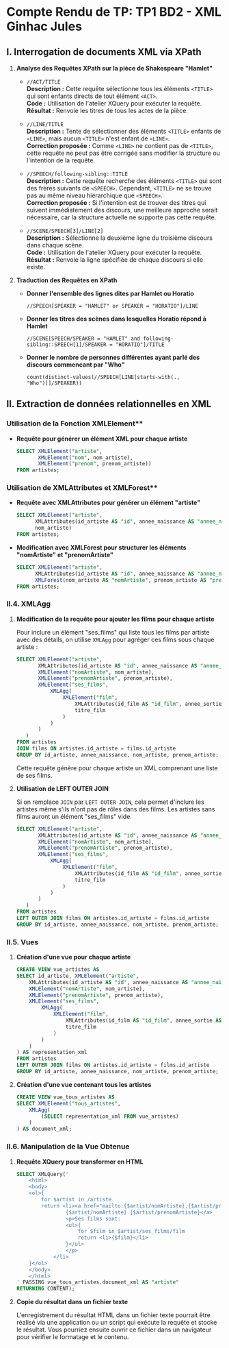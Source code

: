 # Compte Rendu de TP: TP1 BD2 - XML Ginhac Jules

## I. Interrogation de documents XML via XPath

1. **Analyse des Requêtes XPath sur la pièce de Shakespeare "Hamlet"**

   - `//ACT/TITLE`  
     **Description :** Cette requête sélectionne tous les éléments `<TITLE>` qui sont enfants directs de tout élément `<ACT>`.  
     **Code :** Utilisation de l'atelier XQuery pour exécuter la requête.  
     **Résultat :** Renvoie les titres de tous les actes de la pièce.

   - `//LINE/TITLE`  
     **Description :** Tente de sélectionner des éléments `<TITLE>` enfants de `<LINE>`, mais aucun `<TITLE>` n'est enfant de `<LINE>`.  
     **Correction proposée :** Comme `<LINE>` ne contient pas de `<TITLE>`, cette requête ne peut pas être corrigée sans modifier la structure ou l'intention de la requête.  

   - `//SPEECH/following-sibling::TITLE`  
     **Description :** Cette requête recherche des éléments `<TITLE>` qui sont des frères suivants de `<SPEECH>`. Cependant, `<TITLE>` ne se trouve pas au même niveau hiérarchique que `<SPEECH>`.  
     **Correction proposée :** Si l'intention est de trouver des titres qui suivent immédiatement des discours, une meilleure approche serait nécessaire, car la structure actuelle ne supporte pas cette requête.

   - `//SCENE/SPEECH[3]/LINE[2]`  
     **Description :** Sélectionne la deuxième ligne du troisième discours dans chaque scène.  
     **Code :** Utilisation de l'atelier XQuery pour exécuter la requête.  
     **Résultat :** Renvoie la ligne spécifiée de chaque discours si elle existe.

2. **Traduction des Requêtes en XPath**

   - **Donner l'ensemble des lignes dites par Hamlet ou Horatio**
     ```xpath
     //SPEECH[SPEAKER = "HAMLET" or SPEAKER = "HORATIO"]/LINE
     ```
   
   - **Donner les titres des scènes dans lesquelles Horatio répond à Hamlet**
     ```xpath
     //SCENE[SPEECH/SPEAKER = "HAMLET" and following-sibling::SPEECH[1]/SPEAKER = "HORATIO"]/TITLE
     ```
   
   - **Donner le nombre de personnes différentes ayant parlé des discours commencant par "Who"**
     ```xpath
     count(distinct-values(//SPEECH[LINE[starts-with(., "Who")]]/SPEAKER))
     ```

## II. Extraction de données relationnelles en XML

### Utilisation de la Fonction XMLElement**
   
   - **Requête pour générer un élément XML pour chaque artiste**
     ```sql
     SELECT XMLElement("artiste", 
            XMLElement("nom", nom_artiste),
            XMLElement("prenom", prenom_artiste))
     FROM artistes;
     ```

### Utilisation de XMLAttributes et XMLForest**
   
   - **Requête avec XMLAttributes pour générer un élément "artiste"**
     ```sql
     SELECT XMLElement("artiste",
           XMLAttributes(id_artiste AS "id", annee_naissance AS "annee_naissance"),
           nom_artiste)
     FROM artistes;
     ```

   - **Modification avec XMLForest pour structurer les éléments "nomArtiste" et "prenomArtiste"**
     ```sql
     SELECT XMLElement("artiste",
           XMLAttributes(id_artiste AS "id", annee_naissance AS "annee_naissance"),
           XMLForest(nom_artiste AS "nomArtiste", prenom_artiste AS "prenomArtiste"))
     FROM artistes;
     ```

### II.4. XMLAgg

1. **Modification de la requête pour ajouter les films pour chaque artiste**

   Pour inclure un élément "ses_films" qui liste tous les films par artiste avec des détails, on utilise `XMLAgg` pour agréger ces films sous chaque artiste :

   ```sql
   SELECT XMLElement("artiste",
          XMLAttributes(id_artiste AS "id", annee_naissance AS "annee_naissance"),
          XMLElement("nomArtiste", nom_artiste),
          XMLElement("prenomArtiste", prenom_artiste),
          XMLElement("ses_films",
              XMLAgg(
                  XMLElement("film",
                      XMLAttributes(id_film AS "id_film", annee_sortie AS "annee_sortie"),
                      titre_film
                  )
              )
          )
      )
   FROM artistes
   JOIN films ON artistes.id_artiste = films.id_artiste
   GROUP BY id_artiste, annee_naissance, nom_artiste, prenom_artiste;
   ```

   Cette requête génère pour chaque artiste un XML comprenant une liste de ses films.

2. **Utilisation de LEFT OUTER JOIN**

   Si on remplace `JOIN` par `LEFT OUTER JOIN`, cela permet d'inclure les artistes même s'ils n'ont pas de rôles dans des films. Les artistes sans films auront un élément "ses_films" vide.

   ```sql
   SELECT XMLElement("artiste",
          XMLAttributes(id_artiste AS "id", annee_naissance AS "annee_naissance"),
          XMLElement("nomArtiste", nom_artiste),
          XMLElement("prenomArtiste", prenom_artiste),
          XMLElement("ses_films",
              XMLAgg(
                  XMLElement("film",
                      XMLAttributes(id_film AS "id_film", annee_sortie AS "annee_sortie"),
                      titre_film
                  )
              )
          )
      )
   FROM artistes
   LEFT OUTER JOIN films ON artistes.id_artiste = films.id_artiste
   GROUP BY id_artiste, annee_naissance, nom_artiste, prenom_artiste;
   ```

### II.5. Vues

1. **Création d'une vue pour chaque artiste**

   ```sql
   CREATE VIEW vue_artistes AS
   SELECT id_artiste, XMLElement("artiste",
       XMLAttributes(id_artiste AS "id", annee_naissance AS "annee_naissance"),
       XMLElement("nomArtiste", nom_artiste),
       XMLElement("prenomArtiste", prenom_artiste),
       XMLElement("ses_films",
           XMLAgg(
               XMLElement("film",
                   XMLAttributes(id_film AS "id_film", annee_sortie AS "annee_sortie"),
                   titre_film
               )
           )
       )
   ) AS representation_xml
   FROM artistes
   LEFT OUTER JOIN films ON artistes.id_artiste = films.id_artiste
   GROUP BY id_artiste, annee_naissance, nom_artiste, prenom_artiste;
   ```

2. **Création d'une vue contenant tous les artistes**

   ```sql
   CREATE VIEW vue_tous_artistes AS
   SELECT XMLElement("tous_artistes",
       XMLAgg(
           (SELECT representation_xml FROM vue_artistes)
       )
   ) AS document_xml;
   ```

### II.6. Manipulation de la Vue Obtenue

1. **Requête XQuery pour transformer en HTML**

   ```sql
   SELECT XMLQuery('
       <html>
       <body>
       <ol>{
           for $artist in /artiste
           return <li><a href="mailto:{$artist/nomArtiste}.{$artist/prenomArtiste}@aol.com">
                   {$artist/nomArtiste} {$artist/prenomArtiste}</a>
                   <p>Ses films sont:
                   <ul>{
                       for $film in $artist/ses_films/film
                       return <li>{$film}</li>
                   }</ul>
                   </p>
               </li>
       }</ol>
       </body>
       </html>
   ' PASSING vue_tous_artistes.document_xml AS "artiste"
   RETURNING CONTENT);
   ```

2. **Copie du résultat dans un fichier texte**

   L'enregistrement du résultat HTML dans un fichier texte pourrait être réalisé via une application ou un script qui exécute la requête et stocke le résultat. Vous pourriez ensuite ouvrir ce fichier dans un navigateur pour vérifier le formatage et le contenu.
